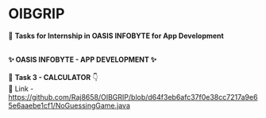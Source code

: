 # OIBGRIP
🎯 **Tasks for Internship in OASIS INFOBYTE for App Development**  
<br />

   **✨ OASIS INFOBYTE - APP DEVELOPMENT  ✨**
<br />
<br />
🚀  **Task 3 - CALCULATOR** 👇
<br>
🔗 Link - https://github.com/Raj8658/OIBGRIP/blob/d64f3eb6afc37f0e38cc7217a9e65e6aaebe1cf1/NoGuessingGame.java

